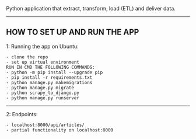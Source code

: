 Python application that extract, transform, load (ETL) and deliver data.

---
HOW TO SET UP AND RUN THE APP
---
1: Running the app on Ubuntu:

    - clone the repo
    - set up virtual environment
    RUN IN CMD THE FOLLOWING COMMANDS:
    - python -m pip install --upgrade pip
    - pip install -r requirements.txt
    - python manage.py makemigrations
    - python manage.py migrate
    - python scrapy_to_django.py
    - python manage.py runserver
---
2: Endpoints:

    - localhost:8000/api/articles/
    - partial functionality on localhost:8000
